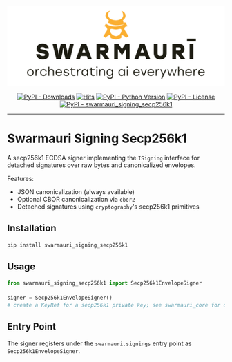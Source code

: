 ![Swarmauri Logo](https://github.com/swarmauri/swarmauri-sdk/blob/3d4d1cfa949399d7019ae9d8f296afba773dfb7f/assets/swarmauri.brand.theme.svg)


<p align="center">
    <a href="https://pypi.org/project/swarmauri_signing_secp256k1/">
        <img src="https://img.shields.io/pypi/dm/swarmauri_signing_secp256k1" alt="PyPI - Downloads"/></a>
    <a href="https://hits.sh/github.com/swarmauri/swarmauri-sdk/tree/master/pkgs/standards/swarmauri_signing_secp256k1/">
        <img alt="Hits" src="https://hits.sh/github.com/swarmauri/swarmauri-sdk/tree/master/pkgs/standards/swarmauri_signing_secp256k1.svg"/></a>
    <a href="https://pypi.org/project/swarmauri_signing_secp256k1/">
        <img src="https://img.shields.io/pypi/pyversions/swarmauri_signing_secp256k1" alt="PyPI - Python Version"/></a>
    <a href="https://pypi.org/project/swarmauri_signing_secp256k1/">
        <img src="https://img.shields.io/pypi/l/swarmauri_signing_secp256k1" alt="PyPI - License"/></a>
    <a href="https://pypi.org/project/swarmauri_signing_secp256k1/">
        <img src="https://img.shields.io/pypi/v/swarmauri_signing_secp256k1?label=swarmauri_signing_secp256k1&color=green" alt="PyPI - swarmauri_signing_secp256k1"/></a>
</p>

---

# Swarmauri Signing Secp256k1

A secp256k1 ECDSA signer implementing the `ISigning` interface for detached
signatures over raw bytes and canonicalized envelopes.

Features:
- JSON canonicalization (always available)
- Optional CBOR canonicalization via `cbor2`
- Detached signatures using `cryptography`'s secp256k1 primitives

## Installation

```bash
pip install swarmauri_signing_secp256k1
```

## Usage

```python
from swarmauri_signing_secp256k1 import Secp256k1EnvelopeSigner

signer = Secp256k1EnvelopeSigner()
# create a KeyRef for a secp256k1 private key; see swarmauri_core for details
```

## Entry Point

The signer registers under the `swarmauri.signings` entry point as `Secp256k1EnvelopeSigner`.
